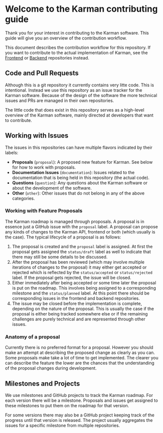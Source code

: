 #  Welcome to the Karman contributing guide

Thank you for your interest in contributing to the Karman software. This guide will give you an overview of the contribution workflow.

This document describes the contribution workflow for this repository. If you want to contribute to the actual implementation of Karman, see the [Frontend](https://github.com/Karaoke-Manager/frontend) or [Backend](https://github.com/Karaoke-Manager/backend) repositories instead.

## Code and Pull Requests

Although this is a git repository it currently contains very litte code. This is intentional. Instead we use this repository as an issue tracker for the Karman software. Because of the design of the software the more technical issues and PRs are managed in their own repositories.

The little code that does exist in this repository serves as a high-level overview of the Karman software, mainly directed at developers that want to contribute.

## Working with Issues

The issues in this repositories can have multiple flavors indicated by their labels:

- **Proposals** (`proposal`): A proposed new feature for Karman. See below for how to work with proposals.
- **Documentation Issues** (`documentation`): Issues related to the documentation that is being held in this repository (the actual code).
- **Questions** (`question`): Any questions about the Karman software or about the development of the software.
- **Other** (`other`): Other issues that do not belong in any of the above categories.

### Working with Feature Proposals

The Karman roadmap is managed through proposals. A proposal is in essence just a GitHub issue with the `proposal` label. A proposal can propose any kinds of changes to the Karman API, frontend or both (which usually is the case). The typical lifecycle of a proposal is as follows:

1. The proposal is created and the `proposal` label is assigned. At first the proposal gets assigned the `status/draft` label as well to indicate that there may still be some details to be discussed.
2. After the proposal has been reviewed (which may involve multiple iterations of changes to the proposal) it may either get accepted or rejected which is reflected by the `status/accepted` or `status/rejected` label. If the proposal gets rejected, the issue will be closed.
3. Either immediately after being accepted or some time later the proposal is put on the roadmap. This involves being assigned to a corresponding milestone and the `status/planned` label. At this point there should be corresponding issues in the frontend and backend repositories.
4. The issue may be closed before the implementation is complete, depending on the nature of the proposal. This is usually the case if the proposal is either being tracked somewhere else or if the remaining challenges are purely technical and are represented through other issues.

### Anatomy of a proposal

Currently there is no preferred format for a proposal. However you should make an attempt at describing the proposed change as clearly as you can. Some proposals make take a lot of time to get implemented. The clearer you can describe the feature the lower are the chances that the understanding of the proposal changes during development.

## Milestones and Projects

We use milestones and GitHub projects to track the Karman roadmap. For each version there will be a milestone. Proposals and issues get assigned to these milestones to put them on the roadmap for that version.

For some versions there may also be a GitHub project keeping track of the progress until that version is released. The project usually aggregates the issues for a specific milestone from multiple repositories.